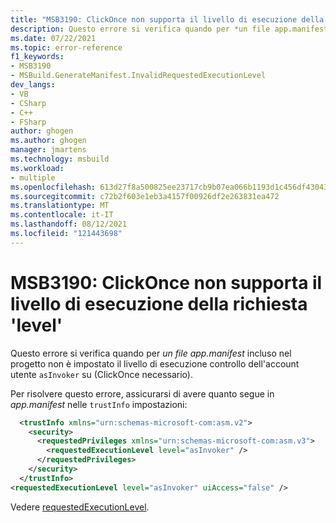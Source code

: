 ```yaml
---
title: "MSB3190: ClickOnce non supporta il livello di esecuzione della richiesta 'level'"
description: Questo errore si verifica quando per *un file app.manifest* incluso nel progetto non è impostato il livello di esecuzione controllo dell'account utente `asInvoker` su (ClickOnce necessario).
ms.date: 07/22/2021
ms.topic: error-reference
f1_keywords:
- MSB3190
- MSBuild.GenerateManifest.InvalidRequestedExecutionLevel
dev_langs:
- VB
- CSharp
- C++
- FSharp
author: ghogen
ms.author: ghogen
manager: jmartens
ms.technology: msbuild
ms.workload:
- multiple
ms.openlocfilehash: 613d27f8a500825ee23717cb9b07ea066b1193d1c456df43043cd32711600ded
ms.sourcegitcommit: c72b2f603e1eb3a4157f00926df2e263831ea472
ms.translationtype: MT
ms.contentlocale: it-IT
ms.lasthandoff: 08/12/2021
ms.locfileid: "121443698"
---
```

# <a name="msb3190-clickonce-does-not-support-the-request-execution-level-level"></a>MSB3190: ClickOnce non supporta il livello di esecuzione della richiesta 'level'

Questo errore si verifica quando per *un file app.manifest* incluso nel progetto non è impostato il livello di esecuzione controllo dell'account utente `asInvoker` su (ClickOnce necessario).

Per risolvere questo errore, assicurarsi di avere quanto segue in *app.manifest* nelle `trustInfo` impostazioni:

```xml
  <trustInfo xmlns="urn:schemas-microsoft-com:asm.v2"> 
    <security>
      <requestedPrivileges xmlns="urn:schemas-microsoft-com:asm.v3">
        <requestedExecutionLevel level="asInvoker" />
      </requestedPrivileges>
    </security>
  </trustInfo>
<requestedExecutionLevel level="asInvoker" uiAccess="false" />
```

Vedere [requestedExecutionLevel](../../deployment/trustinfo-element-clickonce-application.md#requestedexecutionlevel).
